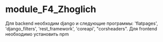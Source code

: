 ﻿# module_F4_Zhoglich
Для backend необходим django и следующие программы: 'flatpages', 'django_filters', 'rest_framework', 'coreapi', "corsheaders".
Для frontend необходимо установить npm
